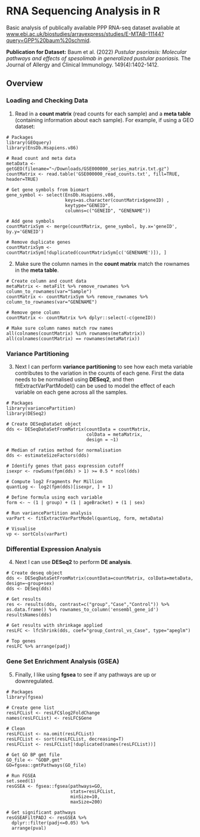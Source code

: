 # RNA Sequencing Analysis in R
Basic analysis of publically available PPP RNA-seq dataset avaliable at www.ebi.ac.uk/biostudies/arrayexpress/studies/E-MTAB-11144?query=GPP%20baum%20schmid.

**Publication for Dataset:** Baum et al. (2022) *Pustular psoriasis: Molecular pathways and effects of spesolimab in generalized pustular psoriasis.* The Journal of Allergy and Clinical Immunology. 149(4):1402-1412.

## Overview
### Loading and Checking Data
1. Read in a **count matrix** (read counts for each sample) and a **meta table** (containing information about each sample). For example, if using a GEO dataset:
```
# Packages
library(GEOquery)
library(EnsDb.Hsapiens.v86)

# Read count and meta data
metaData <- getGEO(filename="~/Downloads/GSE000000_series_matrix.txt.gz")
countMatrix <- read.table('GSE000000_read_counts.txt', fill=TRUE, header=TRUE)

# Get gene symbols from biomart
gene_symbol <- select(EnsDb.Hsapiens.v86, 
                      keys=as.character(countMatrix$geneID) ,
                      keytype="GENEID",
                      columns=c("GENEID", "GENENAME"))

# Add gene symbols
countMatrixSym <- merge(countMatrix, gene_symbol, by.x='geneID', by.y='GENEID')

# Remove duplicate genes
countMatrixSym <- countMatrixSym[!duplicated(countMatrixSym[c('GENENAME')]), ]
```
2. Make sure the column names in the **count matrix** match the rownames in the **meta table**.
```
# Create column and count data
metaMatrix <- metaFilt %>% remove_rownames %>% column_to_rownames(var="Sample")
countMatrix <- countMatrixSym %>% remove_rownames %>% column_to_rownames(var="GENENAME")

# Remove gene column
countMatrix <- countMatrix %>% dplyr::select(-c(geneID))

# Make sure column names match row names
all(colnames(countMatrix) %in% rownames(metaMatrix))
all(colnames(countMatrix) == rownames(metaMatrix))
```
### Variance Partitioning
3. Next I can perform **variance partitioning** to see how each meta variable contributes to the variation in the counts of each gene. First the data needs to be normalised using **DESeq2**, and then fitExtractVarPartModel() can be used to model the effect of each variable on each gene across all the samples.
```
# Packages
library(variancePartition)
library(DESeq2)

# Create DESeqDataSet object
dds <- DESeqDataSetFromMatrix(countData = countMatrix,
                              colData = metaMatrix,
                              design = ~1)

# Median of ratios method for normalisation
dds <- estimateSizeFactors(dds)

# Identify genes that pass expression cutoff
isexpr <- rowSums(fpm(dds) > 1) >= 0.5 * ncol(dds)

# Compute log2 Fragments Per Million
quantLog <- log2(fpm(dds)[isexpr, ] + 1)

# Define formula using each variable
form <- ~ (1 | group) + (1 | ageBracket) + (1 | sex) 

# Run variancePartition analysis
varPart <- fitExtractVarPartModel(quantLog, form, metaData)

# Visualise
vp <- sortCols(varPart)
```
### Differential Expression Analysis
4. Next I can use **DESeq2** to perform **DE analysis**.
```
# Create deseq object
dds <- DESeqDataSetFromMatrix(countData=countMatrix, colData=metaData, design=~group+sex)
dds <- DESeq(dds)

# Get results
res <- results(dds, contrast=c("group","Case","Control")) %>% as.data.frame() %>% rownames_to_column('ensembl_gene_id')
resultsNames(dds)

# Get results with shrinkage applied
resLFC <- lfcShrink(dds, coef="group_Control_vs_Case", type="apeglm")

# Top genes
resLFC %>% arrange(padj)
```
### Gene Set Enrichment Analysis (GSEA)
5. Finally, I like using **fgsea** to see if any pathways are up or downregulated.
```
# Packages
library(fgsea)

# Create gene list
resLFCList <- resLFC$log2FoldChange
names(resLFCList) <- resLFC$Gene

# Clean
resLFCList <- na.omit(resLFCList)
resLFCList <- sort(resLFCList, decreasing=T)
resLFCList <- resLFCList[!duplicated(names(resLFCList))]

# Get GO BP gmt file
GO_file <- "GOBP.gmt"
GO=fgsea::gmtPathways(GO_file)

# Run FGSEA
set.seed(1)
resGSEA <- fgsea::fgsea(pathways=GO,
                        stats=resLFCList,
                        minSize=10, 
                        maxSize=200)

# Get significant pathways
resGSEAFiltPADJ <- resGSEA %>%
  dplyr::filter(padj<=0.05) %>% 
  arrange(pval)
```





























